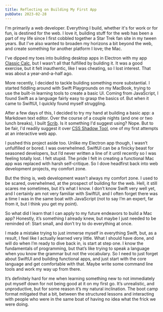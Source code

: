 ```yaml
---
title: Reflecting on Building My First App
pubDate: 2023-02-28
---
```


I'm primarily a web developer. Everything I build, whether it's for work or for fun, is destined for the web. I love it, building stuff for the web has been a part of my life since I first cobbled together a Star Trek fan site in my tween years. But I've also wanted to broaden my horizons a bit beyond the web, and create something for another platform I love; the Mac.

I've dipped my toes into building desktop apps in Electron with my app [Classic Calc](https://github.com/ghall89/classic-calc), but I wasn't all that fulfilled by building it. It was a good exercise, but it felt inauthentic, like I was cheating, so I lost interest. That was about a year-and-a-half ago.

More recently, I decided to tackle building something more substantial. I started fiddling around with Swift Playgrounds on my MacBook, trying to use the built-in learning tools to create a basic UI. Coming from JavaScript, I found Swift as a language fairly easy to grasp the basics of. But when it came to SwiftUI, I quickly found myself struggling.

After a few days of this, I decided to try my hand at building a basic app: a Markdown text editor. Over the course of a couple nights (and one or two lunch breaks), I built [Scrib](https://github.com/ghall89/Scrib). Is it something I'd suggest using? Nope. But to be fair, I'd readily suggest it over [CSS Shadow Tool](https://ghall89.github.io/css-shadow-tool/), one of my first attempts at an interactive web app.

I pushed this project aside too. Unlike my Electron app though, I wasn’t unfulfilled or bored. I was overwhelmed. SwiftUI can be a finicky beast for seasoned developers, but I’d never written a line of it until recently so I was feeling totally lost. I felt stupid. The pride I felt in creating a functional Mac app was replaced with harsh self-critique. So I dove headfirst back into web development projects, my comfort zone.

But the thing is, web development wasn’t always my comfort zone. I used to be scared, overwhelmed, at the prospect of building for the web. Hell, it still scares me sometimes, but it’s what I know. I don’t know Swift very well yet, and I certainly am not very familiar with SwiftUI, and I often forget there was a time I was in the same boat with JavaScript (not to say I’m an expert, far from it, but I think you get my point).

So what did I learn that I can apply to my future endeavors to build a Mac app? Honestly, it’s something I  already knew, but maybe I just needed to be reminded of: Start small, and don’t try to do everything at once. 

I made a mistake trying to just immerse myself in everything Swift, but, as a result, I feel like I actually learned very little. What I should have done, and will do when I’m ready to dive back in, is start at step one. I know the fundamentals of programming, but that’s like trying to speak a language when you know the grammar but not the vocabulary. So I need to just forget about SwiftUI and building functional apps, and just start with the core language and get comfortable with that. Maybe write some command line tools and work my way up from there.

It’s definitely hard for me when learning something new to not immediately put myself down for not being good at it on my first go. It’s unrealistic, and unproductive, but for some reason it’s my natural inclination. The boot camp format mitigated that a bit, between the structured lessons and interacting with people who were in the same boat of having no idea what the frick we were doing. 